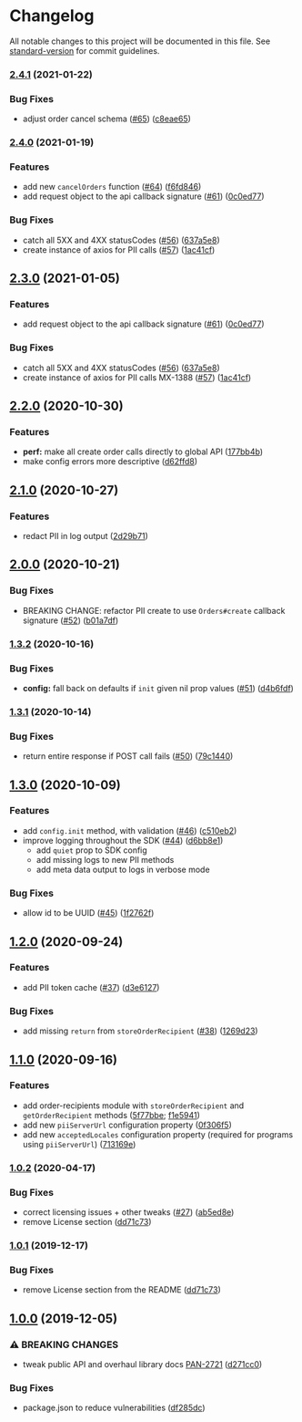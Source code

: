 # Changelog

All notable changes to this project will be documented in this file. See [standard-version](https://github.com/conventional-changelog/standard-version) for commit guidelines.

### [2.4.1](https://github.com/rewardops/rewardops-sdk-node/compare/v2.4.0...v2.4.1) (2021-01-22)

### Bug Fixes

- adjust order cancel schema ([#65](https://github.com/rewardops/rewardops-sdk-node/issues/65)) ([c8eae65](https://github.com/rewardops/rewardops-sdk-node/commit/c8eae65739cf37467f1c59dddd741ebe9f76116a))

### [2.4.0](https://github.com/rewardops/rewardops-sdk-node/compare/v2.3.0...v2.4.0) (2021-01-19)

### Features

- add new `cancelOrders` function ([#64](https://github.com/rewardops/rewardops-sdk-node/issues/64)) ([f6fd846](https://github.com/rewardops/rewardops-sdk-node/commit/f6fd8465f8ead2b8969cd6cf58630a1c74e50e78))
- add request object to the api callback signature ([#61](https://github.com/rewardops/rewardops-sdk-node/issues/61)) ([0c0ed77](https://github.com/rewardops/rewardops-sdk-node/commit/0c0ed77ffb6539a54cad1ac022b82e548ef45c94))

### Bug Fixes

- catch all 5XX and 4XX statusCodes ([#56](https://github.com/rewardops/rewardops-sdk-node/issues/56)) ([637a5e8](https://github.com/rewardops/rewardops-sdk-node/commit/637a5e841368e4b721e77567414cbd54eff9a732))
- create instance of axios for PII calls ([#57](https://github.com/rewardops/rewardops-sdk-node/issues/57)) ([1ac41cf](https://github.com/rewardops/rewardops-sdk-node/commit/1ac41cf48bdbca1673df2051360a5d3e107d3476))

## [2.3.0](https://github.com/rewardops/rewardops-sdk-node/compare/v2.2.0...v2.3.0) (2021-01-05)

### Features

- add request object to the api callback signature ([#61](https://github.com/rewardops/rewardops-sdk-node/issues/61)) ([0c0ed77](https://github.com/rewardops/rewardops-sdk-node/commit/0c0ed77ffb6539a54cad1ac022b82e548ef45c94))

### Bug Fixes

- catch all 5XX and 4XX statusCodes ([#56](https://github.com/rewardops/rewardops-sdk-node/issues/56)) ([637a5e8](https://github.com/rewardops/rewardops-sdk-node/commit/637a5e841368e4b721e77567414cbd54eff9a732))
- create instance of axios for PII calls MX-1388 ([#57](https://github.com/rewardops/rewardops-sdk-node/issues/57)) ([1ac41cf](https://github.com/rewardops/rewardops-sdk-node/commit/1ac41cf48bdbca1673df2051360a5d3e107d3476))

## [2.2.0](https://github.com/rewardops/rewardops-sdk-node/compare/v2.1.0...v2.2.0) (2020-10-30)

### Features

- **perf:** make all create order calls directly to global API ([177bb4b](https://github.com/rewardops/rewardops-sdk-node/commit/177bb4b60039b824b2d9c1e9a6299d1d8164a309))
- make config errors more descriptive ([d62ffd8](https://github.com/rewardops/rewardops-sdk-node/commit/d62ffd8f23841d17c463908e61cda07ccf9fe67e))

## [2.1.0](https://github.com/rewardops/rewardops-sdk-node/compare/v2.0.0...v2.1.0) (2020-10-27)

### Features

- redact PII in log output ([2d29b71](https://github.com/rewardops/rewardops-sdk-node/commit/2d29b71326e7b2e95a9a20a12f411a9102bd4e6e))

## [2.0.0](https://github.com/rewardops/rewardops-sdk-node/compare/v1.3.2...v2.0.0) (2020-10-21)

### Bug Fixes

- BREAKING CHANGE: refactor PII create to use `Orders#create` callback signature ([#52](https://github.com/rewardops/rewardops-sdk-node/issues/52)) ([b01a7df](https://github.com/rewardops/rewardops-sdk-node/commit/b01a7dfba7ac50d9a177b242b4518cc670adb582))

### [1.3.2](https://github.com/rewardops/rewardops-sdk-node/compare/v1.3.1...v1.3.2) (2020-10-16)

### Bug Fixes

- **config:** fall back on defaults if `init` given nil prop values ([#51](https://github.com/rewardops/rewardops-sdk-node/issues/51)) ([d4b6fdf](https://github.com/rewardops/rewardops-sdk-node/commit/d4b6fdfca045dd3be9f5008966aba9440b5eabb2))

### [1.3.1](https://github.com/rewardops/rewardops-sdk-node/compare/v1.3.0...v1.3.1) (2020-10-14)

### Bug Fixes

- return entire response if POST call fails ([#50](https://github.com/rewardops/rewardops-sdk-node/issues/50)) ([79c1440](https://github.com/rewardops/rewardops-sdk-node/commit/79c1440dbb05e4eba10d0e97b59424b5ee56a44e))

## [1.3.0](https://github.com/rewardops/rewardops-sdk-node/compare/v1.2.0...v1.3.0) (2020-10-09)

### Features

- add `config.init` method, with validation ([#46](https://github.com/rewardops/rewardops-sdk-node/issues/46)) ([c510eb2](https://github.com/rewardops/rewardops-sdk-node/commit/c510eb202b16fe38dda398cc6d8948f197c73408))
- improve logging throughout the SDK ([#44](https://github.com/rewardops/rewardops-sdk-node/issues/44)) ([d6bb8e1](https://github.com/rewardops/rewardops-sdk-node/commit/d6bb8e16b611c52e40bce3f9078e5bbb55d3eb2b))
  - add `quiet` prop to SDK config
  - add missing logs to new PII methods
  - add meta data output to logs in verbose mode

### Bug Fixes

- allow id to be UUID ([#45](https://github.com/rewardops/rewardops-sdk-node/issues/45)) ([1f2762f](https://github.com/rewardops/rewardops-sdk-node/commit/1f2762f3d81474e9adcc935e61f473745c115d23))

## [1.2.0](https://github.com/rewardops/rewardops-sdk-node/compare/v1.0.2...v1.2.0) (2020-09-24)

### Features

- add PII token cache ([#37](https://github.com/rewardops/rewardops-sdk-node/issues/37)) ([d3e6127](https://github.com/rewardops/rewardops-sdk-node/commit/d3e6127e9eec4940300066d32b24a37004b2e48d))

### Bug Fixes

- add missing `return` from `storeOrderRecipient` ([#38](https://github.com/rewardops/rewardops-sdk-node/issues/38)) ([1269d23](https://github.com/rewardops/rewardops-sdk-node/commit/1269d236e21cd414f1103011490ffbb5c9f0f9c5))

## [1.1.0](https://github.com/rewardops/rewardops-sdk-node/compare/v1.0.3...v1.1.0) (2020-09-16)

### Features

- add order-recipients module with `storeOrderRecipient` and `getOrderRecipient` methods ([5f77bbe](https://github.com/rewardops/rewardops-sdk-node/pull/34/commits/5f77bbe028bef9d97948a7ce208f6e9849081574); [f1e5941](https://github.com/rewardops/rewardops-sdk-node/pull/34/commits/f1e59416acaf6f52bab40f1a4cc3122be8b22ed9))
- add new `piiServerUrl` configuration property ([0f306f5](https://github.com/rewardops/rewardops-sdk-node/pull/34/commits/0f306f5f01a2047a4b0a8493be97ed8208a66d6f))
- add new `acceptedLocales` configuration property (required for programs using `piiServerUrl`) ([713169e](https://github.com/rewardops/rewardops-sdk-node/pull/34/commits/713169e8626ceb226391fc2f5283581bd6d73781))

### [1.0.2](https://github.com/rewardops/rewardops-sdk-node/compare/v1.0.0...v1.0.2) (2020-04-17)

### Bug Fixes

- correct licensing issues + other tweaks ([#27](https://github.com/rewardops/rewardops-sdk-node/issues/27)) ([ab5ed8e](https://github.com/rewardops/rewardops-sdk-node/commit/ab5ed8e95c305a29a21f935bec9373f41e68c3c4))
- remove License section ([dd71c73](https://github.com/rewardops/rewardops-sdk-node/commit/dd71c73a9816d29dae9a198f232136fa877601c7))

### [1.0.1](https://github.com/rewardops/rewardops-sdk-node/compare/v1.0.0...v1.0.1) (2019-12-17)

### Bug Fixes

- remove License section from the README ([dd71c73](https://github.com/rewardops/rewardops-sdk-node/commit/dd71c73a9816d29dae9a198f232136fa877601c7))

## [1.0.0](https://github.com/rewardops/rewardops-sdk-node/compare/v0.8.1...v1.0.0) (2019-12-05)

### ⚠ BREAKING CHANGES

- tweak public API and overhaul library docs [PAN-2721](<[#17](https://github.com/rewardops/rewardops-sdk-node/issues/17)>) ([d271cc0](https://github.com/rewardops/rewardops-sdk-node/commit/d271cc0743b83da4fde7619f0f444b87cdaa1da5))

### Bug Fixes

- package.json to reduce vulnerabilities ([df285dc](https://github.com/rewardops/rewardops-sdk-node/commit/df285dc9bd5e888d42ecc19cbeb2338986fa781d))
